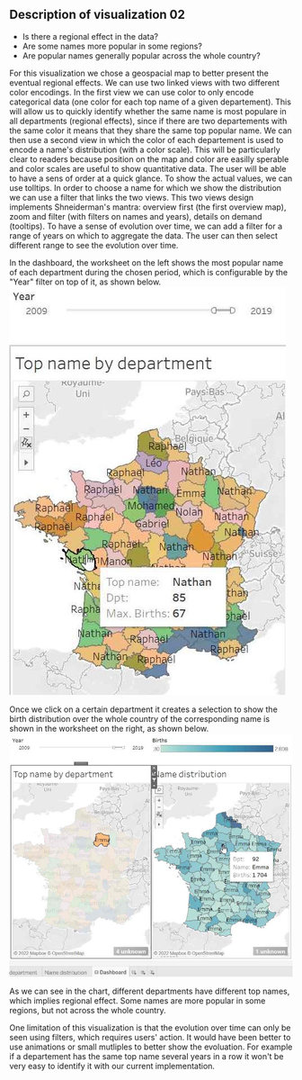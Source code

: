 ## Description of visualization 02

* Is there a regional effect in the data? 
* Are some names more popular in some regions? 
* Are popular names generally popular across the whole country?

For this visualization we chose a geospacial map to better present the eventual regional effects. We can use two linked views with two different color encodings. In the first view we can use color to only encode categorical data (one color for each top name of a given departement). This will allow us to quickly identify whether the same name is most populare in all departments (regional effects), since if there are two departements with the same color it means that they share the same top popular name. We can then use a second view in which the color of each departement is used to encode a name's distribution (with a color scale). This will be particularly clear to readers because position on the map and color are easilly sperable and color scales are useful to show quantitative data. The user will be able to have a sens of order at a quick glance. To show the actual values, we can use tolltips. In order to choose a name for which we show the distribution we can use a filter that links the two views. This two views design implements Shneiderman's mantra: overview first (the first overview map), zoom and filter (with filters on names and years), details on demand (tooltips). To have a sense of evolution over time, we can add a filter for a range of years on which to aggregate the data. The user can then select different range to see the evolution over time.

In the dashboard, the worksheet on the left shows the most popular name of each department during the chosen period, which is configurable by the "Year" filter on top of it, as shown below. \
![Alt text](Visualization2_1.JPG?raw=true "Visualization 2 view 1")

Once we click on a certain department it creates a selection to show the birth distribution over the whole country of the corresponding name is shown in the worksheet on the right, as shown below.
![Alt text](Visualization2_2.JPG?raw=true "Visualization 2 view 2")

As we can see in the chart, different departments have different top names, which implies regional effect. Some names are more popular in some regions, but not across the whole country.

One limitation of this visualization is that the evolution over time can only be seen using filters, which requires users' action. It would have been better to use animations or small mutliples to better show the evoluation. For example if a departement has the same top name several years in a row it won't be very easy to identify it with our current implementation.

